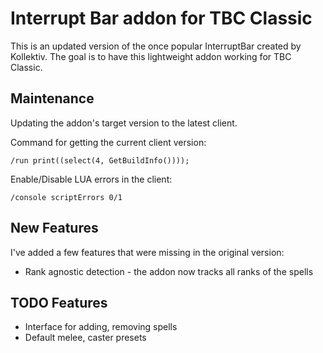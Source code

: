 # Interrupt Bar addon for TBC Classic

This is an updated version of the once popular InterruptBar created by Kollektiv. The goal is to have this lightweight addon working for TBC Classic.

## Maintenance

Updating the addon's target version to the latest client.

Command for getting the current client version:

`/run print((select(4, GetBuildInfo())));`

Enable/Disable LUA errors in the client:

`/console scriptErrors 0/1`

## New Features

I've added a few features that were missing in the original version:

- Rank agnostic detection - the addon now tracks all ranks of the spells

## TODO Features

- Interface for adding, removing spells
- Default melee, caster presets